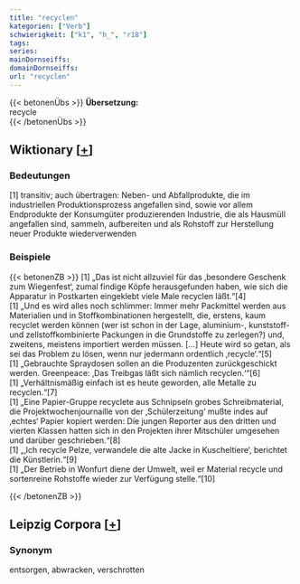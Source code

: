 ```yaml
---
title: "recyclen"
kategorien: ["Verb"]
schwierigkeit: ["k1", "h_", "r18"]
tags:
series:
mainDornseiffs:
domainDornseiffs:
url: "recyclen"
---
```


{{< betonenÜbs >}}
**Übersetzung:**  
recycle  
{{< /betonenÜbs >}}

## Wiktionary [[+](https://de.wiktionary.org/wiki/recyclen)]

### Bedeutungen
[1] transitiv; auch übertragen: Neben- und Abfallprodukte, die im industriellen Produktionsprozess angefallen sind, sowie vor allem Endprodukte der Konsumgüter produzierenden Industrie, die als Hausmüll angefallen sind, sammeln, aufbereiten und als Rohstoff zur Herstellung neuer Produkte wiederverwenden  

### Beispiele
{{< betonenZB >}}
[1] „Das ist nicht allzuviel für das ‚besondere Geschenk zum Wiegenfest‘, zumal findige Köpfe herausgefunden haben, wie sich die Apparatur in Postkarten eingeklebt viele Male recyclen läßt.“[4]  
[1] „Und es wird alles noch schlimmer: Immer mehr Packmittel werden aus Materialien und in Stoffkombinationen hergestellt, die, erstens, kaum recyclet werden können (wer ist schon in der Lage, aluminium-, kunststoff- und zellstoffkombinierte Packungen in die Grundstoffe zu zerlegen?) und, zweitens, meistens importiert werden müssen. […] Heute wird so getan, als sei das Problem zu lösen, wenn nur jedermann ordentlich ‚recycle‘.“[5]  
[1] „Gebrauchte Spraydosen sollen an die Produzenten zurückgeschickt werden. Greenpeace: ‚Das Treibgas läßt sich nämlich recyclen.‘“[6]  
[1] „Verhältnismäßig einfach ist es heute geworden, alle Metalle zu recyclen.“[7]  
[1] „Eine Papier-Gruppe recyclete aus Schnipseln grobes Schreibmaterial, die Projektwochenjournaille von der ‚Schülerzeitung‘ mußte indes auf ‚echtes‘ Papier kopiert werden: Die jungen Reporter aus den dritten und vierten Klassen hatten sich in den Projekten ihrer Mitschüler umgesehen und darüber geschrieben.“[8]  
[1] „‚Ich recycle Pelze, verwandele die alte Jacke in Kuscheltiere‘, berichtet die Künstlerin.“[9]  
[1] „Der Betrieb in Wonfurt diene der Umwelt, weil er Material recycle und sortenreine Rohstoffe wieder zur Verfügung stelle.“[10]  

{{< /betonenZB >}}

## Leipzig Corpora [[+](https://corpora.uni-leipzig.de/en/res?word=recyclen&corpusId=deu_newscrawl-public_2018)]


### Synonym
entsorgen, abwracken, verschrotten

